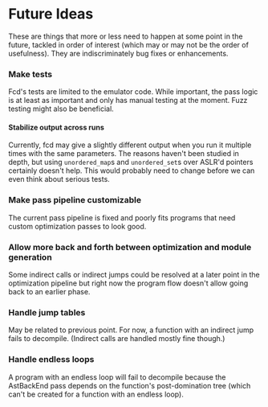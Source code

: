 # Future Ideas

These are things that more or less need to happen at some point in the future,
tackled in order of interest (which may or may not be the order of usefulness).
They are indiscriminately bug fixes or enhancements.

### Make tests

Fcd's tests are limited to the emulator code. While important, the pass logic is
at least as important and only has manual testing at the moment. Fuzz testing
might also be beneficial.

#### Stabilize output across runs

Currently, fcd may give a slightly different output when you run it multiple
times with the same parameters. The reasons haven't been studied in depth, but
using `unordered_map`s and `unordered_set`s over ASLR'd pointers certainly
doesn't help. This would probably need to change before we can even think about
serious tests.

### Make pass pipeline customizable

The current pass pipeline is fixed and poorly fits programs that need custom
optimization passes to look good.

### Allow more back and forth between optimization and module generation

Some indirect calls or indirect jumps could be resolved at a later point in the
optimization pipeline but right now the program flow doesn't allow going back
to an earlier phase.

### Handle jump tables

May be related to previous point. For now, a function with an indirect jump fails
to decompile. (Indirect calls are handled mostly fine though.)

### Handle endless loops

A program with an endless loop will fail to decompile because the AstBackEnd
pass depends on the function's post-domination tree (which can't be created for
a function with an endless loop).
